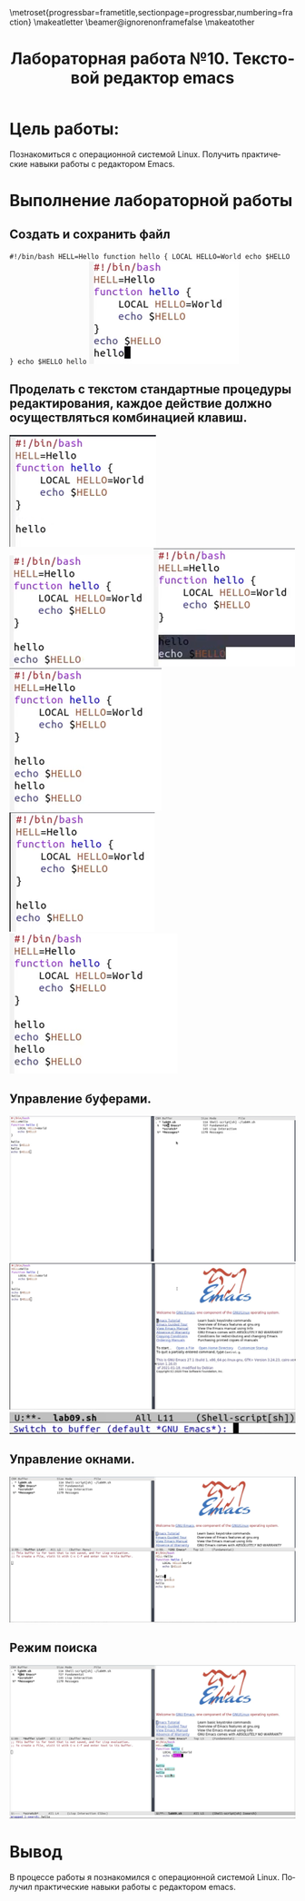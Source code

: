 ﻿---
## Front matter
lang: ru-RU
title: Лабораторная работа №10. Текстовой редактор emacs


## Formatting
toc: false
slide_level: 2
theme: metropolis
header-includes: 
 - \metroset{progressbar=frametitle,sectionpage=progressbar,numbering=fraction}
 - '\makeatletter'
 - '\beamer@ignorenonframefalse'
 - '\makeatother'
aspectratio: 43
section-titles: true
---

# Цель работы:

Познакомиться с операционной системой Linux. Получить практические навыки работы с редактором Emacs.

# Выполнение лабораторной работы

## Создать и сохранить файл
`#!/bin/bash
HELL=Hello
function hello {
	LOCAL HELLO=World
	echo $HELLO
}
echo $HELLO
hello`
![picture1](images/picture1.png)

## Проделать с текстом стандартные процедуры редактирования, каждое действие должно осуществляться комбинацией клавиш.
![picture2](images/picture2.png)
![picture3](images/picture3.png)
![picture4](images/picture4.png)
![picture5](images/picture5.png)
![picture6](images/picture6.png)
![picture7](images/picture7.png)

## Управление буферами.
![picture8](images/picture8.png)
![picture9](images/picture9.png)
![picture10](images/picture10.png)

## Управление окнами.
![picture11](images/picture11.png)

## Режим поиска
![picture12](images/picture12.png)

# Вывод

В процессе работы я познакомился с операционной системой Linux. Получил практические навыки работы с редактором emacs.
